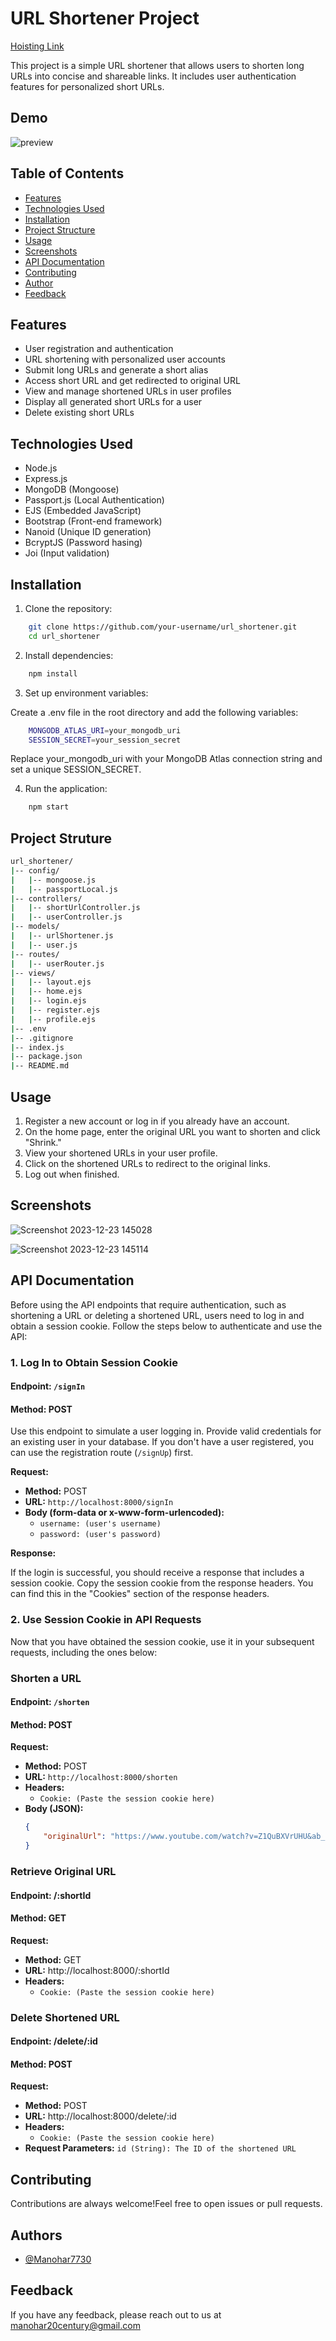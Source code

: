 
# URL Shortener Project

[Hoisting Link](https://url-shortener-aey6.onrender.com)

This project is a simple URL shortener that allows users to shorten long URLs into concise and shareable links. It includes user authentication features for personalized short URLs.


## Demo
![preview](https://github.com/Manohar7730/URL_shortener/assets/120391462/46417787-9974-4837-a7e6-aff054a3c5fa)

## Table of Contents

- [Features](#features)
- [Technologies Used](#technologies-used)
- [Installation](#installation)
- [Project Structure](#project-structure)
- [Usage](#usage)
- [Screenshots](#screenshots)
- [API Documentation](#api-doc)
- [Contributing](#contributing)
- [Author](#author)
- [Feedback](#feedback)

## Features
<a name="features"></a>

- User registration and authentication
- URL shortening with personalized user accounts
- Submit long URLs and generate a short alias
- Access short URL and get redirected to original URL
- View and manage shortened URLs in user profiles
- Display all generated short URLs for a user
- Delete existing short URLs


## Technologies Used
<a name="technologies-used"></a>

- Node.js
- Express.js
- MongoDB (Mongoose)
- Passport.js (Local Authentication)
- EJS (Embedded JavaScript)
- Bootstrap (Front-end framework)
- Nanoid (Unique ID generation)
- BcryptJS (Password hasing)
- Joi (Input validation)


## Installation
<a name="installation"></a>

1) Clone the repository:

```bash
    git clone https://github.com/your-username/url_shortener.git
    cd url_shortener
```

2) Install dependencies:

```bash
    npm install
```

3) Set up environment variables:

Create a .env file in the root directory and add the following variables:

```bash
    MONGODB_ATLAS_URI=your_mongodb_uri
    SESSION_SECRET=your_session_secret
```
Replace your_mongodb_uri with your MongoDB Atlas connection string and set a unique SESSION_SECRET.

4) Run the application:

```bash
    npm start
```
## Project Struture
<a name="project-structure"></a>

```bash
url_shortener/
|-- config/
|   |-- mongoose.js
|   |-- passportLocal.js
|-- controllers/
|   |-- shortUrlController.js
|   |-- userController.js
|-- models/
|   |-- urlShortener.js
|   |-- user.js
|-- routes/
|   |-- userRouter.js
|-- views/
|   |-- layout.ejs
|   |-- home.ejs
|   |-- login.ejs
|   |-- register.ejs
|   |-- profile.ejs
|-- .env
|-- .gitignore
|-- index.js
|-- package.json
|-- README.md
```

## Usage
<a name="usage"></a>

1) Register a new account or log in if you already have an account.
2) On the home page, enter the original URL you want to shorten and click "Shrink."
3) View your shortened URLs in your user profile.
4) Click on the shortened URLs to redirect to the original links.
5) Log out when finished.


## Screenshots
<a name="screenshots"></a>

![Screenshot 2023-12-23 145028](https://github.com/Manohar7730/URL_shortener/assets/120391462/8b2c2995-a74f-4fd5-86d3-f35be1c4881c)

![Screenshot 2023-12-23 145114](https://github.com/Manohar7730/URL_shortener/assets/120391462/34c2074c-1f7c-474d-a553-ddecc16deb3b)


## API Documentation
<a name="api-doc"></a>

Before using the API endpoints that require authentication, such as shortening a URL or deleting a shortened URL, users need to log in and obtain a session cookie. Follow the steps below to authenticate and use the API:

### 1. Log In to Obtain Session Cookie

#### Endpoint: `/signIn`
#### Method: POST

Use this endpoint to simulate a user logging in. Provide valid credentials for an existing user in your database. If you don't have a user registered, you can use the registration route (`/signUp`) first.

**Request:**

- **Method:** POST
- **URL:** `http://localhost:8000/signIn`
- **Body (form-data or x-www-form-urlencoded):**
  - `username: (user's username)`
  - `password: (user's password)`

**Response:**

If the login is successful, you should receive a response that includes a session cookie. Copy the session cookie from the response headers. You can find this in the "Cookies" section of the response headers.

### 2. Use Session Cookie in API Requests

Now that you have obtained the session cookie, use it in your subsequent requests, including the ones below:

### Shorten a URL

#### Endpoint: `/shorten`
#### Method: POST

**Request:**

- **Method:** POST
- **URL:** `http://localhost:8000/shorten`
- **Headers:**
  - `Cookie: (Paste the session cookie here)`
- **Body (JSON):**
  ```json
  {
      "originalUrl": "https://www.youtube.com/watch?v=Z1QuBXVrUHU&ab_channel=HombaleFilms"
  }

### Retrieve Original URL

#### Endpoint: /:shortId
#### Method: GET

**Request:**

- **Method:** GET
- **URL:** http://localhost:8000/:shortId
- **Headers:**
    - `Cookie: (Paste the session cookie here)`

### Delete Shortened URL
#### Endpoint: /delete/:id
#### Method: POST

**Request:**

- **Method:** POST
- **URL:** http://localhost:8000/delete/:id
- **Headers:**
    - `Cookie: (Paste the session cookie here)`
- **Request Parameters:**
    `id (String): The ID of the shortened URL`


## Contributing
<a name="contributing"></a>

Contributions are always welcome!Feel free to open issues or pull requests.


## Authors
<a name="author"></a>

- [@Manohar7730](https://github.com/Manohar7730)

## Feedback
<a name="feedback"></a>

If you have any feedback, please reach out to us at manohar20century@gmail.com


